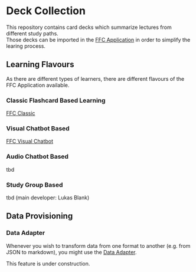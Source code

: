 # Deck Collection
This repository contains card decks which summarize lectures from different study paths.  
Those decks can be imported in the [FFC Application](https://fancy-flashcard.github.io/ffc/#/) in order to simplify the learing process.

## Learning Flavours
As there are different types of learners, there are different flavours of the FFC Application available.

### Classic Flashcard Based Learning
[FFC Classic](https://fancy-flashcard.github.io/ffc/#/)

### Visual Chatbot Based
[FFC Visual Chatbot](https://fancy-flashcard.github.io/ffc-extended/#/)

### Audio Chatbot Based
tbd

### Study Group Based
tbd (main developer: Lukas Blank)  

## Data Provisioning
### Data Adapter
Whenever you wish to transform data from one format to another (e.g. from JSON to markdown), you might use the [Data Adapter](https://fancy-flashcard.github.io/deck-collection/).

This feature is under construction.
